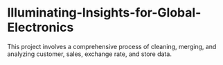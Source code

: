 # Illuminating-Insights-for-Global-Electronics
This project involves a comprehensive process of cleaning, merging, and analyzing customer, sales, exchange rate, and store data. 

